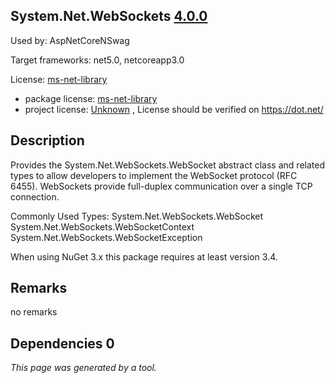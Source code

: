 System.Net.WebSockets [4.0.0](https://www.nuget.org/packages/System.Net.WebSockets/4.0.0)
--------------------

Used by: AspNetCoreNSwag

Target frameworks: net5.0, netcoreapp3.0

License: [ms-net-library](../../../../licenses/ms-net-library) 

- package license: [ms-net-library](http://go.microsoft.com/fwlink/?LinkId=329770) 
- project license: [Unknown](https://dot.net/) , License should be verified on https://dot.net/

Description
-----------
Provides the System.Net.WebSockets.WebSocket abstract class and related types to allow developers to implement the WebSocket protocol (RFC 6455). WebSockets provide full-duplex communication over a single TCP connection.

Commonly Used Types:
System.Net.WebSockets.WebSocket
System.Net.WebSockets.WebSocketContext
System.Net.WebSockets.WebSocketException
 
When using NuGet 3.x this package requires at least version 3.4.

Remarks
-----------
no remarks


Dependencies 0
-----------


*This page was generated by a tool.*